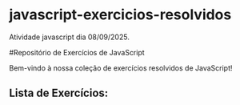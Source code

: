 # javascript-exercicios-resolvidos
Atividade javascript dia 08/09/2025.

#Repositório de Exercícios de JavaScript

Bem-vindo à nossa coleção de exercícios resolvidos de JavaScript!

## Lista de Exercícios:



